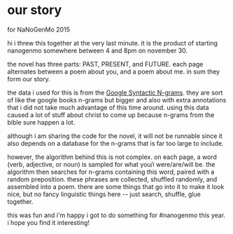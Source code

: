 # our story
for NaNoGenMo 2015

hi i threw this together at the very last minute. it is the product of starting nanogenmo somewhere between 4 and 8pm on november 30.

the novel has three parts: PAST, PRESENT, and FUTURE. each page alternates between a poem about you, and a poem about me. in sum they form our story.

the data i used for this is from the [Google Syntactic N-grams](http://googleresearch.blogspot.com/2013/05/syntactic-ngrams-over-time.html). they are sort of like the google books n-grams but bigger and also with extra annotations that i did not take much advantage of this time around. using this data caused a lot of stuff about christ to come up because n-grams from the bible sure happen a lot.

although i am sharing the code for the novel, it will not be runnable since it also depends on a database for the n-grams that is far too large to include.

however, the algorithm behind this is not complex. on each page, a word (verb, adjective, or noun) is sampled for what you/i were/are/will be. the algorithm then searches for n-grams containing this word, paired with a random preposition. these phrases are collected, shuffled randomly, and assembled into a poem. there are some things that go into it to make it look nice, but no fancy linguistic things here -- just search, shuffle, glue together.

this was fun and i'm happy i got to do something for #nanogenmo this year. i hope you find it interesting!
